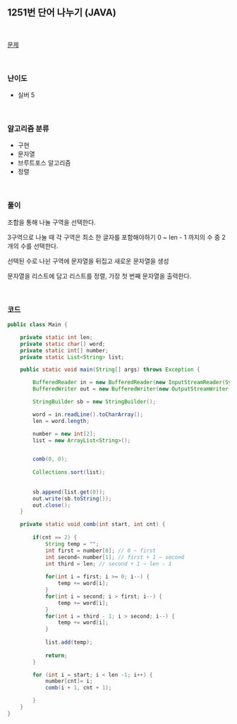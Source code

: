 ## 1251번 단어 나누기 (JAVA)

<br>

[문제](https://www.acmicpc.net/problem/1251)

<br>

### 난이도

- 실버 5

<br>

### 알고리즘 분류

- 구현
- 문자열
- 브루트포스 알고리즘
- 정렬

<br>

### 풀이

조합을 통해 나눌 구역을 선택한다.

3구역으로 나눌 때 각 구역은 최소 한 글자를 포함해야하기 0 ~ len - 1 까지의 수 중 2개의 수를 선택한다.

선택된 수로 나뉜 구역에 문자열을 뒤집고 새로운 문자열을 생성

문자열을 리스트에 담고 리스트를 정렬, 가장 첫 번째 문자열을 출력한다.

<br>

### 코드

```java
public class Main {

	private static int len;
	private static char[] word;
	private static int[] number;
	private static List<String> list;

	public static void main(String[] args) throws Exception {

		BufferedReader in = new BufferedReader(new InputStreamReader(System.in));
		BufferedWriter out = new BufferedWriter(new OutputStreamWriter(System.out));

		StringBuilder sb = new StringBuilder();

		word = in.readLine().toCharArray();
		len = word.length;

		number = new int[2];
		list = new ArrayList<String>();


		comb(0, 0);
		
		Collections.sort(list);
		
		
		sb.append(list.get(0));
		out.write(sb.toString());
		out.close();
	}

	private static void comb(int start, int cnt) {
		
		if(cnt == 2) {
			String temp = "";
			int first = number[0]; // 0 ~ first
			int second= number[1]; // first + 1 ~ second
			int third = len; // second + 1 ~ len - 1
			
			for(int i = first; i >= 0; i--) {
				temp += word[i];
			}
			for(int i = second; i > first; i--) {
				temp += word[i];
			}
			for(int i = third - 1; i > second; i--) {
				temp += word[i];
			}
			
			list.add(temp);
			
			return;
		}

		for (int i = start; i < len -1; i++) {
			number[cnt]= i; 
			comb(i + 1, cnt + 1);

		}
	}
}

```